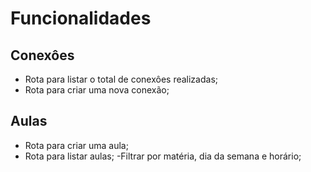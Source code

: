 # Funcionalidades

## Conexôes

- Rota para listar o total de conexôes realizadas;
- Rota para criar uma nova conexão;

## Aulas

- Rota para criar uma aula;
- Rota para listar aulas;
    -Filtrar por matéria, dia da semana e horário;